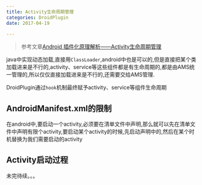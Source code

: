 ```yaml
---
title: Activity生命周期管理
categories: DroidPlugin
date: 2017-04-19 
     
---
```


> 参考文章[Android 插件化原理解析——Activity生命周期管理](http://weishu.me/2016/03/21/understand-plugin-framework-activity-management/)

java中实现动态加载,直接用`ClassLoader`,android中也是可以的,但是直接把某个类加载进来是不行的,activity、service等这些组件都是有生命周期的,都是由AMS统一管理的,所以仅仅直接加载进来是不行的,还需要交给AMS管理.

DroidPlugin通过`hook`机制最终赋予activity、service等组件生命周期

## AndroidManifest.xml的限制
在android中,要启动一个activity,必须要在清单文件中声明,那么就可以先在清单文件中声明有限个activity,要启动某个activity的时候,先启动声明中的,然后在某个时机替换为我们需要启动的activity

## Activity启动过程

未完待续。。。

